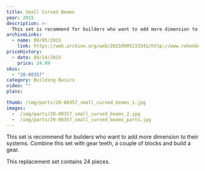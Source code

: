 ```yaml
---
title: Small Curved Beams 
year: 2015
description: >-
  This set is recommend for builders who want to add more dimension to their systems. Combine this set with gear teeth, a couple of blocks and build a gear.
archiveLinks:
  - name: 09/05/2015
    link: https://web.archive.org/web/20150905233341/http://www.rokenbok.com/shop/construction/small-curved-beams
priceHistory:
  - date: 04/14/2015
    price: 24.99
skus:
  - "20-00357"
category: Building Basics
video: ""
plans:

thumb: /img/parts/20-00357_small_curved_beams_1.jpg
images:
  -  /img/parts/20-00357_small_curved_beams_2.jpg
  -  /img/parts/20-00357_small_curved_beams_parts.jpg
---
```

This set is recommend for builders who want to add more dimension to their systems. Combine this set with gear teeth, a couple of blocks and build a gear.

This replacement set contains 24 pieces.